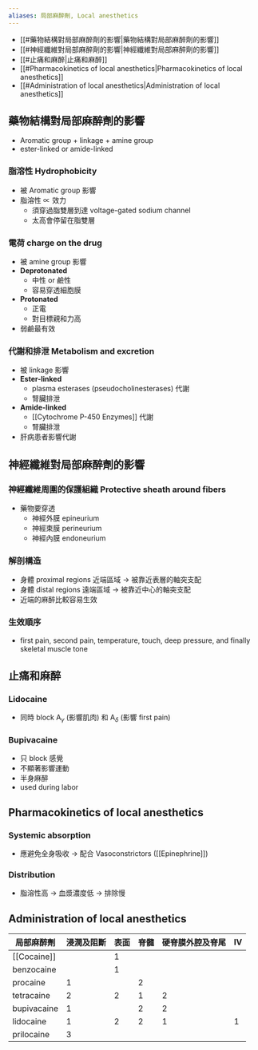 ```yaml
---
aliases: 局部麻醉劑, Local anesthetics
---
```

- [[#藥物結構對局部麻醉劑的影響|藥物結構對局部麻醉劑的影響]]
- [[#神經纖維對局部麻醉劑的影響|神經纖維對局部麻醉劑的影響]]
- [[#止痛和麻醉|止痛和麻醉]]
- [[#Pharmacokinetics of local anesthetics|Pharmacokinetics of local anesthetics]]
- [[#Administration of local anesthetics|Administration of local anesthetics]]
## 藥物結構對局部麻醉劑的影響
- Aromatic group + linkage + amine group
- ester-linked or amide-linked
### 脂溶性 Hydrophobicity
- 被 Aromatic group 影響
- 脂溶性 $\propto$ 效力
	- 須穿過脂雙層到達 voltage-gated sodium channel
	- 太高會停留在脂雙層
### 電荷 charge on the drug
- 被 amine group 影響
- **Deprotonated**
	- 中性 or 鹼性
	- 容易穿透細胞膜
- **Protonated**
	- 正電
	- 對目標親和力高
- 弱鹼最有效
### 代謝和排泄 Metabolism and excretion
- 被 linkage 影響
- **Ester-linked**
	- plasma esterases (pseudocholinesterases) 代謝
	- 腎臟排泄
- **Amide-linked**
	- [[Cytochrome P-450 Enzymes]] 代謝
	- 腎臟排泄
- 肝病患者影響代謝
## 神經纖維對局部麻醉劑的影響
### 神經纖維周圍的保護組織 Protective sheath around fibers
- 藥物要穿透 
	- 神經外膜 epineurium
	- 神經束膜 perineurium
	- 神經內膜 endoneurium
### 解剖構造
- 身體 proximal regions 近端區域 $\rightarrow$ 被靠近表層的軸突支配
- 身體 distal regions 遠端區域 $\rightarrow$ 被靠近中心的軸突支配
- 近端的麻醉比較容易生效
### 生效順序
- first pain, second pain, temperature, touch, deep pressure, and finally skeletal muscle tone
## 止痛和麻醉
### Lidocaine
- 同時 block A$_{\gamma}$ (影響肌肉) 和 A$_{\delta}$ (影響 first pain)
### Bupivacaine
- 只 block 感覺
- 不顯著影響運動
- 半身麻醉
- used during labor
## Pharmacokinetics of local anesthetics
### Systemic absorption
- 應避免全身吸收 $\rightarrow$ 配合 Vasoconstrictors ([[Epinephrine]])
### Distribution
- 脂溶性高 $\rightarrow$ 血漿濃度低 $\rightarrow$ 排除慢
## Administration of local anesthetics

| 局部麻醉劑  | 浸潤及阻斷 | 表面 | 脊髓 | 硬脊膜外腔及脊尾 | IV  |
| ----------- | ---------- | ---- | ---- | ---------------- | --- |
| [[Cocaine]] |            | 1    |      |                  |     |
| benzocaine  |            | 1    |      |                  |     |
| procaine    | 1          |      | 2    |                  |     |
| tetracaine  | 2          | 2    | 1    | 2                |     |
| bupivacaine | 1          |      | 2    | 2                |     |
| lidocaine   | 1          | 2    | 2    | 1                | 1   |
| prilocaine  | 3           |      |      |                  |     |
